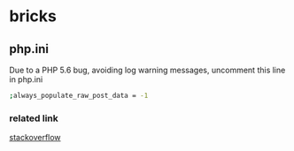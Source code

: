 # bricks

## php.ini

Due to a PHP 5.6 bug, avoiding log warning messages, uncomment this line in php.ini

```bash
;always_populate_raw_post_data = -1
```

### related link

[stackoverflow](http://stackoverflow.com/questions/26261001/warning-about-http-raw-post-data-being-deprecated)
